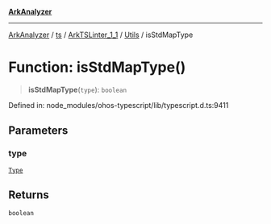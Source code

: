 [**ArkAnalyzer**](../../../../../../../../README.md)

***

[ArkAnalyzer](../../../../../../../../globals.md) / [ts](../../../../../README.md) / [ArkTSLinter\_1\_1](../../../README.md) / [Utils](../README.md) / isStdMapType

# Function: isStdMapType()

> **isStdMapType**(`type`): `boolean`

Defined in: node\_modules/ohos-typescript/lib/typescript.d.ts:9411

## Parameters

### type

[`Type`](../../../../../interfaces/Type.md)

## Returns

`boolean`
